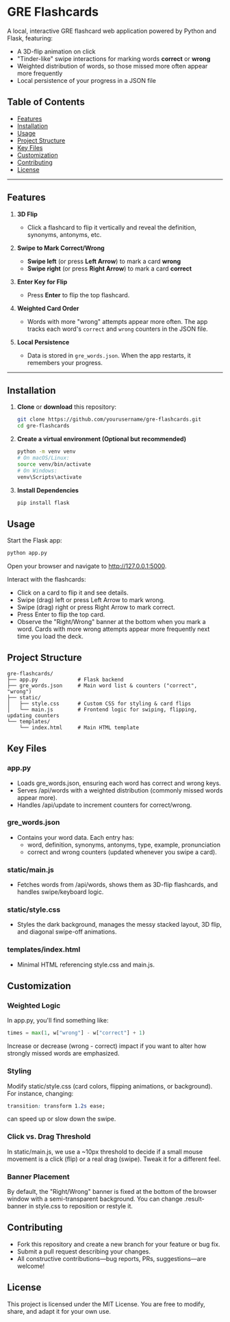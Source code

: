 # GRE Flashcards

A local, interactive GRE flashcard web application powered by Python and Flask, featuring:
- A 3D-flip animation on click
- "Tinder-like" swipe interactions for marking words **correct** or **wrong**
- Weighted distribution of words, so those missed more often appear more frequently
- Local persistence of your progress in a JSON file

## Table of Contents

- [Features](#features)
- [Installation](#installation)
- [Usage](#usage)
- [Project Structure](#project-structure)
- [Key Files](#key-files)
- [Customization](#customization)
- [Contributing](#contributing)
- [License](#license)

---

## Features

1. **3D Flip**  
   - Click a flashcard to flip it vertically and reveal the definition, synonyms, antonyms, etc.

2. **Swipe to Mark Correct/Wrong**  
   - **Swipe left** (or press **Left Arrow**) to mark a card **wrong**  
   - **Swipe right** (or press **Right Arrow**) to mark a card **correct**

3. **Enter Key for Flip**  
   - Press **Enter** to flip the top flashcard.

4. **Weighted Card Order**  
   - Words with more "wrong" attempts appear more often. The app tracks each word's `correct` and `wrong` counters in the JSON file.

5. **Local Persistence**  
   - Data is stored in `gre_words.json`. When the app restarts, it remembers your progress.

---

## Installation

1. **Clone** or **download** this repository:

   ```bash
   git clone https://github.com/yourusername/gre-flashcards.git
   cd gre-flashcards
   ```

2. **Create a virtual environment (Optional but recommended)**

   ```bash
   python -m venv venv
   # On macOS/Linux:
   source venv/bin/activate
   # On Windows:
   venv\Scripts\activate
   ```

3. **Install Dependencies**

   ```bash
   pip install flask
   ```

## Usage

Start the Flask app:

```bash
python app.py
```

Open your browser and navigate to http://127.0.0.1:5000.

Interact with the flashcards:

- Click on a card to flip it and see details.
- Swipe (drag) left or press Left Arrow to mark wrong.
- Swipe (drag) right or press Right Arrow to mark correct.
- Press Enter to flip the top card.
- Observe the "Right/Wrong" banner at the bottom when you mark a word. Cards with more wrong attempts appear more frequently next time you load the deck.

## Project Structure

```
gre-flashcards/
├── app.py             # Flask backend
├── gre_words.json     # Main word list & counters ("correct", "wrong")
├── static/
│   ├── style.css      # Custom CSS for styling & card flips
│   └── main.js        # Frontend logic for swiping, flipping, updating counters
└── templates/
    └── index.html     # Main HTML template
```

## Key Files

### app.py

- Loads gre_words.json, ensuring each word has correct and wrong keys.
- Serves /api/words with a weighted distribution (commonly missed words appear more).
- Handles /api/update to increment counters for correct/wrong.

### gre_words.json

- Contains your word data. Each entry has:
  - word, definition, synonyms, antonyms, type, example, pronunciation
  - correct and wrong counters (updated whenever you swipe a card).

### static/main.js

- Fetches words from /api/words, shows them as 3D-flip flashcards, and handles swipe/keyboard logic.

### static/style.css

- Styles the dark background, manages the messy stacked layout, 3D flip, and diagonal swipe-off animations.

### templates/index.html

- Minimal HTML referencing style.css and main.js.

## Customization

### Weighted Logic

In app.py, you'll find something like:

```python
times = max(1, w["wrong"] - w["correct"] + 1)
```

Increase or decrease (wrong - correct) impact if you want to alter how strongly missed words are emphasized.

### Styling

Modify static/style.css (card colors, flipping animations, or background). For instance, changing:

```css
transition: transform 1.2s ease;
```

can speed up or slow down the swipe.

### Click vs. Drag Threshold

In static/main.js, we use a ~10px threshold to decide if a small mouse movement is a click (flip) or a real drag (swipe). Tweak it for a different feel.

### Banner Placement

By default, the "Right/Wrong" banner is fixed at the bottom of the browser window with a semi-transparent background. You can change .result-banner in style.css to reposition or restyle it.

## Contributing

- Fork this repository and create a new branch for your feature or bug fix.
- Submit a pull request describing your changes.
- All constructive contributions—bug reports, PRs, suggestions—are welcome!

## License

This project is licensed under the MIT License. You are free to modify, share, and adapt it for your own use.

